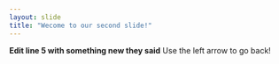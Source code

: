 ```yaml
---
layout: slide
title: "Wecome to our second slide!"
---
```

**Edit line 5 with something new they said**
Use the left arrow to go back! 

